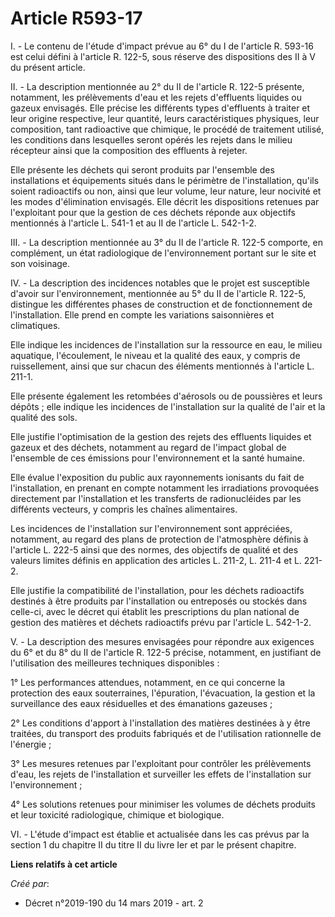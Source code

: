 # Article R593-17

I. - Le contenu de l'étude d'impact prévue au 6° du I de l'article R. 593-16 est celui défini à l'article R. 122-5, sous
réserve des dispositions des II à V du présent article.

II. - La description mentionnée au 2° du II de l'article R. 122-5 présente, notamment, les prélèvements d'eau et les rejets
d'effluents liquides ou gazeux envisagés. Elle précise les différents types d'effluents à traiter et leur origine respective,
leur quantité, leurs caractéristiques physiques, leur composition, tant radioactive que chimique, le procédé de traitement
utilisé, les conditions dans lesquelles seront opérés les rejets dans le milieu récepteur ainsi que la composition des
effluents à rejeter.

Elle présente les déchets qui seront produits par l'ensemble des installations et équipements situés dans le périmètre de
l'installation, qu'ils soient radioactifs ou non, ainsi que leur volume, leur nature, leur nocivité et les modes
d'élimination envisagés. Elle décrit les dispositions retenues par l'exploitant pour que la gestion de ces déchets réponde
aux objectifs mentionnés à l'article L. 541-1 et au II de l'article L. 542-1-2.

III. - La description mentionnée au 3° du II de l'article R. 122-5 comporte, en complément, un état radiologique de
l'environnement portant sur le site et son voisinage.

IV. - La description des incidences notables que le projet est susceptible d'avoir sur l'environnement, mentionnée au 5° du
II de l'article R. 122-5, distingue les différentes phases de construction et de fonctionnement de l'installation. Elle prend
en compte les variations saisonnières et climatiques.

Elle indique les incidences de l'installation sur la ressource en eau, le milieu aquatique, l'écoulement, le niveau et la
qualité des eaux, y compris de ruissellement, ainsi que sur chacun des éléments mentionnés à l'article L. 211-1.

Elle présente également les retombées d'aérosols ou de poussières et leurs dépôts ; elle indique les incidences de
l'installation sur la qualité de l'air et la qualité des sols.

Elle justifie l'optimisation de la gestion des rejets des effluents liquides et gazeux et des déchets, notamment au regard de
l'impact global de l'ensemble de ces émissions pour l'environnement et la santé humaine.

Elle évalue l'exposition du public aux rayonnements ionisants du fait de l'installation, en prenant en compte notamment les
irradiations provoquées directement par l'installation et les transferts de radionucléides par les différents vecteurs, y
compris les chaînes alimentaires.

Les incidences de l'installation sur l'environnement sont appréciées, notamment, au regard des plans de protection de
l'atmosphère définis à l'article L. 222-5 ainsi que des normes, des objectifs de qualité et des valeurs limites définis en
application des articles L. 211-2, L. 211-4 et L. 221-2.

Elle justifie la compatibilité de l'installation, pour les déchets radioactifs destinés à être produits par l'installation ou
entreposés ou stockés dans celle-ci, avec le décret qui établit les prescriptions du plan national de gestion des matières et
déchets radioactifs prévu par l'article L. 542-1-2.

V. - La description des mesures envisagées pour répondre aux exigences du 6° et du 8° du II de l'article R. 122-5 précise,
notamment, en justifiant de l'utilisation des meilleures techniques disponibles :

1° Les performances attendues, notamment, en ce qui concerne la protection des eaux souterraines, l'épuration, l'évacuation,
la gestion et la surveillance des eaux résiduelles et des émanations gazeuses ;

2° Les conditions d'apport à l'installation des matières destinées à y être traitées, du transport des produits fabriqués et
de l'utilisation rationnelle de l'énergie ;

3° Les mesures retenues par l'exploitant pour contrôler les prélèvements d'eau, les rejets de l'installation et surveiller
les effets de l'installation sur l'environnement ;

4° Les solutions retenues pour minimiser les volumes de déchets produits et leur toxicité radiologique, chimique et
biologique.

VI. - L'étude d'impact est établie et actualisée dans les cas prévus par la section 1 du chapitre II du titre II du livre Ier
et par le présent chapitre.

**Liens relatifs à cet article**

_Créé par_:

  - Décret n°2019-190 du 14 mars 2019 - art. 2
